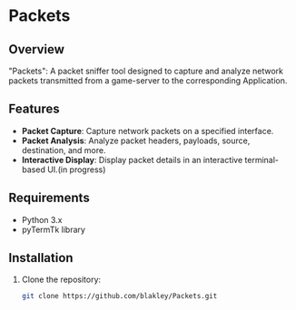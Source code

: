 # Packets

## Overview

"Packets": A packet sniffer tool designed to capture and analyze network packets transmitted from a game-server to the corresponding Application. 

## Features

- **Packet Capture**: Capture network packets on a specified interface.
- **Packet Analysis**: Analyze packet headers, payloads, source, destination, and more.
- **Interactive Display**: Display packet details in an interactive terminal-based UI.(in progress)

## Requirements

- Python 3.x
- pyTermTk library

## Installation

1. Clone the repository:

   ```bash
   git clone https://github.com/blakley/Packets.git
